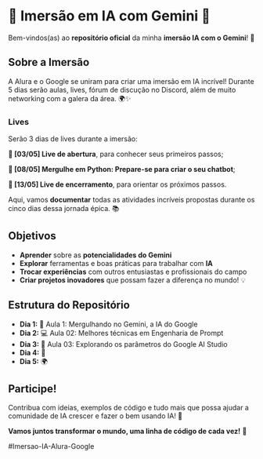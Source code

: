 # 🌟 Imersão em IA com Gemini 🌟

Bem-vindos(as) ao **repositório oficial** da minha **imersão IA com o Gemini**! 🚀

## Sobre a Imersão
A Alura e o Google se uniram para criar uma imersão em IA incrível! Durante 5 dias serão aulas, lives, fórum de discução no Discord, além de muito networking com a galera da área. 🌍✨

### Lives
Serão 3 dias de lives durante a imersão:

**🎥 [03/05] Live de abertura**, para conhecer seus primeiros passos;

**🎥 [08/05] Mergulhe em Python: Prepare-se para criar o seu chatbot**;

**🎥 [13/05] Live de encerramento**, para orientar os próximos passos.


Aqui, vamos **documentar** todas as atividades incríveis propostas durante os cinco dias dessa jornada épica. 📚

## Objetivos
- **Aprender** sobre as **potencialidades do Gemini**
- **Explorar** ferramentas e boas práticas para trabalhar com **IA**
- **Trocar experiências** com outros entusiastas e profissionais do campo
- **Criar projetos inovadores** que possam fazer a diferença no mundo! 💡

## Estrutura do Repositório
- **Dia 1:** 🧠 Aula 1: Mergulhando no Gemini, a IA do Google
- **Dia 2:** 💻 Aula 02: Melhores técnicas em Engenharia de Prompt
- **Dia 3:** 🤖 Aula 03: Explorando os parâmetros do Google AI Studio
- **Dia 4:**   🚀
- **Dia 5:**   🌍

## Participe!
Contribua com ideias, exemplos de código e tudo mais que possa ajudar a comunidade de IA crescer e fazer o bem usando IA! 🌟

**Vamos juntos transformar o mundo, uma linha de código de cada vez!** 💪

#Imersao-IA-Alura-Google
